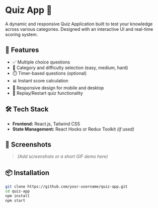 # Quiz App 🧠

A dynamic and responsive Quiz Application built to test your knowledge across various categories. Designed with an interactive UI and real-time scoring system.

## 🚀 Features

- ✅ Multiple choice questions
- 🧩 Category and difficulty selection (easy, medium, hard)
- ⏱️ Timer-based questions (optional)
- 📊 Instant score calculation
- 📱 Responsive design for mobile and desktop
- 🔁 Replay/Restart quiz functionality

## 🛠️ Tech Stack

- **Frontend:** React.js, Tailwind CSS
- **State Management:** React Hooks or Redux Toolkit *(if used)*

## 📸 Screenshots

> *(Add screenshots or a short GIF demo here)*

## 📦 Installation

```bash
git clone https://github.com/your-username/quiz-app.git
cd quiz-app
npm install
npm start
